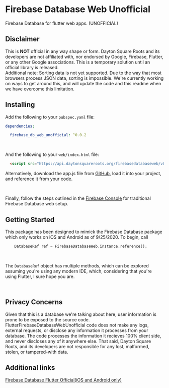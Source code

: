 # Firebase Database Web Unofficial

Firebase Database for flutter web apps. (UNOFFICIAL)

## Disclaimer

This is <b>NOT</b> official in any way shape or form. Dayton Square Roots and its developers are not affiliated with, nor endorsed by Google, Firebase, Flutter, or any other Google associations. This is a temporary solution until an official library is released.
<br>
Additional note: Sorting data is not yet supported. Due to the way that most browsers process JSON data, sorting is impossible. We're currently working on ways to get around this, and will update the code and this readme when we have overcome this limitation.

## Installing

Add the following to your `pubspec.yaml` file:

```yaml
dependencies:

  firebase_db_web_unofficial: ^0.0.2
```

<br>

And the following to your `web/index.html` file:

```html
  <script src="https://api.daytonsquareroots.org/firebasedatabaseweb/v0.0.2/app.js" defer></script>
```

Alternatively, download the app.js file from [GitHub](https://github.com/DaytonSquareRoots/APIs/blob/master/firebasedatabaseweb), load it into your project, and reference it from your code.

<br>

Finally, follow the steps outlined in the [Firebase Console](https://console.firebase.google.com) for traditional Firebase Database web setup.
<br>

## Getting Started

This package has been designed to mimick the Firebase Database package which only works on iOS and Android as of 9/25/2020. To begin, call

```dart
    DatabaseRef ref = FirebaseDatabaseWeb.instance.reference();
```

<br>

The `DatabaseRef` object has multiple methods, which can be explored assuming you're using any modern IDE, which, considering that you're using Flutter, I sure hope you are.

<br>

## Privacy Concerns

Given that this is a database we're talking about here, user information is prone to be exposed to the source code. FlutterFirebaseDatabaseWebUnofficial code does not make any logs, external requests, or disclose any information it processes from your database. The code processes the information it recieves 100% client side, and never discloses any of it anywhere else. That said, Dayton Square Roots, and its developers are not responsible for any lost, malformed, stolen, or tampered-with data.

## Additional links

[Firebase Database Flutter Official(iOS and Android only)](https://pub.dev/packages/firebase_database)